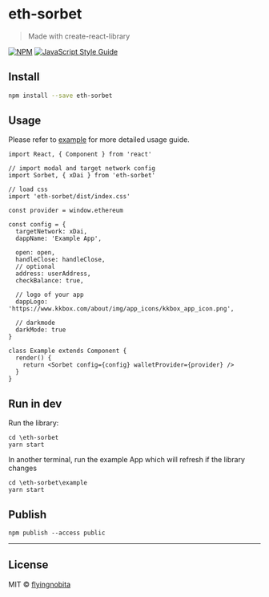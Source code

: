 # eth-sorbet

> Made with create-react-library

[![NPM](https://img.shields.io/npm/v/@huskyfinance/eth-sorbet.svg)](https://www.npmjs.com/package/@huskyfinance/eth-sorbet) [![JavaScript Style Guide](https://img.shields.io/badge/code_style-standard-brightgreen.svg)](https://standardjs.com)

## Install

```bash
npm install --save eth-sorbet
```

## Usage

Please refer to [example](./example) for more detailed usage guide. 

```tsx
import React, { Component } from 'react'

// import modal and target network config
import Sorbet, { xDai } from 'eth-sorbet'

// load css
import 'eth-sorbet/dist/index.css'

const provider = window.ethereum

const config = {
  targetNetwork: xDai,
  dappName: 'Example App',

  open: open,
  handleClose: handleClose,
  // optional
  address: userAddress,
  checkBalance: true,

  // logo of your app
  dappLogo: 'https://www.kkbox.com/about/img/app_icons/kkbox_app_icon.png',

  // darkmode
  darkMode: true
}

class Example extends Component {
  render() {
    return <Sorbet config={config} walletProvider={provider} />
  }
}
```


## Run in dev

Run the library:

```shell
cd \eth-sorbet
yarn start
```

In another terminal, run the example App which will refresh if the library changes

```shell
cd \eth-sorbet\example
yarn start
```

## Publish

```shell
npm publish --access public
```

---


## License

MIT © [flyingnobita](https://github.com/flyingnobita)
